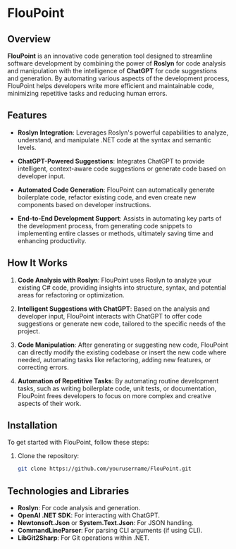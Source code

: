 # FlouPoint

## Overview

**FlouPoint** is an innovative code generation tool designed to streamline software development by combining the power of **Roslyn** for code analysis and manipulation with the intelligence of **ChatGPT** for code suggestions and generation. By automating various aspects of the development process, FlouPoint helps developers write more efficient and maintainable code, minimizing repetitive tasks and reducing human errors.

## Features

- **Roslyn Integration**: Leverages Roslyn's powerful capabilities to analyze, understand, and manipulate .NET code at the syntax and semantic levels.
  
- **ChatGPT-Powered Suggestions**: Integrates ChatGPT to provide intelligent, context-aware code suggestions or generate code based on developer input.
  
- **Automated Code Generation**: FlouPoint can automatically generate boilerplate code, refactor existing code, and even create new components based on developer instructions.
  
- **End-to-End Development Support**: Assists in automating key parts of the development process, from generating code snippets to implementing entire classes or methods, ultimately saving time and enhancing productivity.

## How It Works

1. **Code Analysis with Roslyn**: FlouPoint uses Roslyn to analyze your existing C# code, providing insights into structure, syntax, and potential areas for refactoring or optimization.
   
2. **Intelligent Suggestions with ChatGPT**: Based on the analysis and developer input, FlouPoint interacts with ChatGPT to offer code suggestions or generate new code, tailored to the specific needs of the project.
   
3. **Code Manipulation**: After generating or suggesting new code, FlouPoint can directly modify the existing codebase or insert the new code where needed, automating tasks like refactoring, adding new features, or correcting errors.

4. **Automation of Repetitive Tasks**: By automating routine development tasks, such as writing boilerplate code, unit tests, or documentation, FlouPoint frees developers to focus on more complex and creative aspects of their work.

## Installation

To get started with FlouPoint, follow these steps:

1. Clone the repository:
   ```bash
   git clone https://github.com/yourusername/FlouPoint.git
## Technologies and Libraries

- **Roslyn**: For code analysis and generation.
- **OpenAI .NET SDK**: For interacting with ChatGPT.
- **Newtonsoft.Json** or **System.Text.Json**: For JSON handling.
- **CommandLineParser**: For parsing CLI arguments (if using CLI).
- **LibGit2Sharp**: For Git operations within .NET.
